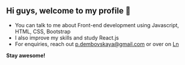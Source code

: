## Hi guys, welcome to my profile :rocket:

* You can talk to me about Front-end development using Javascript, HTML, CSS, Bootstrap
* I also improve my skills and study React.js 
* For enquiries, reach out p.dembovskaya@gmail.com or over on [Ln](https://www.linkedin.com/in/polinad/)

**Stay awesome!**

